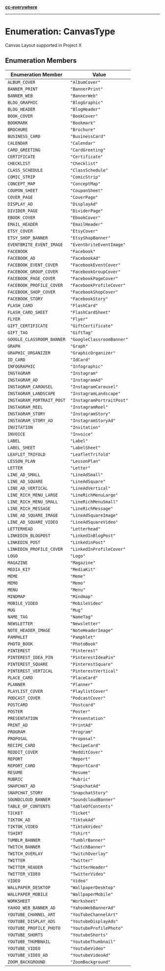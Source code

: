 [**cc-everywhere**](../../../../../index.md)

***

# Enumeration: CanvasType

Canvas Layout supported in Project X

## Enumeration Members

| Enumeration Member | Value |
| ------ | ------ |
| <a id="album_cover"></a> `ALBUM_COVER` | `"AlbumCover"` |
| <a id="banner_print"></a> `BANNER_PRINT` | `"BannerPrint"` |
| <a id="banner_web"></a> `BANNER_WEB` | `"BannerWeb"` |
| <a id="blog_graphic"></a> `BLOG_GRAPHIC` | `"BlogGraphic"` |
| <a id="blog_header"></a> `BLOG_HEADER` | `"BlogHeader"` |
| <a id="book_cover"></a> `BOOK_COVER` | `"BookCover"` |
| <a id="bookmark"></a> `BOOKMARK` | `"Bookmark"` |
| <a id="brochure"></a> `BROCHURE` | `"Brochure"` |
| <a id="business_card"></a> `BUSINESS_CARD` | `"BusinessCard"` |
| <a id="calendar"></a> `CALENDAR` | `"Calendar"` |
| <a id="card_greeting"></a> `CARD_GREETING` | `"CardGreeting"` |
| <a id="certificate"></a> `CERTIFICATE` | `"Certificate"` |
| <a id="checklist"></a> `CHECKLIST` | `"Checklist"` |
| <a id="class_schedule"></a> `CLASS_SCHEDULE` | `"ClassSchedule"` |
| <a id="comic_strip"></a> `COMIC_STRIP` | `"ComicStrip"` |
| <a id="concept_map"></a> `CONCEPT_MAP` | `"ConceptMap"` |
| <a id="coupon_sheet"></a> `COUPON_SHEET` | `"CouponSheet"` |
| <a id="cover_page"></a> `COVER_PAGE` | `"CoverPage"` |
| <a id="display_ad"></a> `DISPLAY_AD` | `"DisplayAd"` |
| <a id="divider_page"></a> `DIVIDER_PAGE` | `"DividerPage"` |
| <a id="ebook_cover"></a> `EBOOK_COVER` | `"EbookCover"` |
| <a id="email_header"></a> `EMAIL_HEADER` | `"EmailHeader"` |
| <a id="etsy_cover"></a> `ETSY_COVER` | `"EtsyCover"` |
| <a id="etsy_shop_banner"></a> `ETSY_SHOP_BANNER` | `"EtsyShopBanner"` |
| <a id="eventbrite_event_image"></a> `EVENTBRITE_EVENT_IMAGE` | `"EventbriteEventImage"` |
| <a id="facebook"></a> `FACEBOOK` | `"Facebook"` |
| <a id="facebook_ad"></a> `FACEBOOK_AD` | `"FacebookAd"` |
| <a id="facebook_event_cover"></a> `FACEBOOK_EVENT_COVER` | `"FacebookEventCover"` |
| <a id="facebook_group_cover"></a> `FACEBOOK_GROUP_COVER` | `"FacebookGroupCover"` |
| <a id="facebook_page_cover"></a> `FACEBOOK_PAGE_COVER` | `"FacebookPageCover"` |
| <a id="facebook_profile_cover"></a> `FACEBOOK_PROFILE_COVER` | `"FacebookProfileCover"` |
| <a id="facebook_shop_cover"></a> `FACEBOOK_SHOP_COVER` | `"FacebookShopCover"` |
| <a id="facebook_story"></a> `FACEBOOK_STORY` | `"FacebookStory"` |
| <a id="flash_card"></a> `FLASH_CARD` | `"FlashCard"` |
| <a id="flash_card_sheet"></a> `FLASH_CARD_SHEET` | `"FlashCardSheet"` |
| <a id="flyer"></a> `FLYER` | `"Flyer"` |
| <a id="gift_certificate"></a> `GIFT_CERTIFICATE` | `"GiftCertificate"` |
| <a id="gift_tag"></a> `GIFT_TAG` | `"GiftTag"` |
| <a id="google_classroom_banner"></a> `GOOGLE_CLASSROOM_BANNER` | `"GoogleClassroomBanner"` |
| <a id="graph"></a> `GRAPH` | `"Graph"` |
| <a id="graphic_organizer"></a> `GRAPHIC_ORGANIZER` | `"GraphicOrganizer"` |
| <a id="id_card"></a> `ID_CARD` | `"IdCard"` |
| <a id="infographic"></a> `INFOGRAPHIC` | `"Infographic"` |
| <a id="instagram"></a> `INSTAGRAM` | `"Instagram"` |
| <a id="instagram_ad"></a> `INSTAGRAM_AD` | `"InstagramAd"` |
| <a id="instagram_carousel"></a> `INSTAGRAM_CAROUSEL` | `"InstagramCarousel"` |
| <a id="instagram_landscape"></a> `INSTAGRAM_LANDSCAPE` | `"InstagramLandscape"` |
| <a id="instagram_portrait_post"></a> `INSTAGRAM_PORTRAIT_POST` | `"InstagramPortraitPost"` |
| <a id="instagram_reel"></a> `INSTAGRAM_REEL` | `"InstagramReel"` |
| <a id="instagram_story"></a> `INSTAGRAM_STORY` | `"InstagramStory"` |
| <a id="instagram_story_ad"></a> `INSTAGRAM_STORY_AD` | `"InstagramStoryAd"` |
| <a id="invitation"></a> `INVITATION` | `"Invitation"` |
| <a id="invoice"></a> `INVOICE` | `"Invoice"` |
| <a id="label"></a> `LABEL` | `"Label"` |
| <a id="label_sheet"></a> `LABEL_SHEET` | `"LabelSheet"` |
| <a id="leaflet_trifold"></a> `LEAFLET_TRIFOLD` | `"LeafletTrifold"` |
| <a id="lesson_plan"></a> `LESSON_PLAN` | `"LessonPlan"` |
| <a id="letter"></a> `LETTER` | `"Letter"` |
| <a id="line_ad_small"></a> `LINE_AD_SMALL` | `"LineAdSmall"` |
| <a id="line_ad_square"></a> `LINE_AD_SQUARE` | `"LineAdSquare"` |
| <a id="line_ad_vertical"></a> `LINE_AD_VERTICAL` | `"LineAdVertical"` |
| <a id="line_rich_menu_large"></a> `LINE_RICH_MENU_LARGE` | `"LineRichMenuLarge"` |
| <a id="line_rich_menu_small"></a> `LINE_RICH_MENU_SMALL` | `"LineRichMenuSmall"` |
| <a id="line_rich_message"></a> `LINE_RICH_MESSAGE` | `"LineRichMessage"` |
| <a id="line_ad_square_image"></a> `LINE_AD_SQUARE_IMAGE` | `"LineAdSquareImage"` |
| <a id="line_ad_square_video"></a> `LINE_AD_SQUARE_VIDEO` | `"LineAdSquareVideo"` |
| <a id="letterhead"></a> `LETTERHEAD` | `"Letterhead"` |
| <a id="linkedin_blogpost"></a> `LINKEDIN_BLOGPOST` | `"LinkedInBlogPost"` |
| <a id="linkedin_post"></a> `LINKEDIN_POST` | `"LinkedinPost"` |
| <a id="linkedin_profile_cover"></a> `LINKEDIN_PROFILE_COVER` | `"LinkedInProfileCover"` |
| <a id="logo"></a> `LOGO` | `"Logo"` |
| <a id="magazine"></a> `MAGAZINE` | `"Magazine"` |
| <a id="media_kit"></a> `MEDIA_KIT` | `"MediaKit"` |
| <a id="meme"></a> `MEME` | `"Meme"` |
| <a id="memo"></a> `MEMO` | `"Memo"` |
| <a id="menu"></a> `MENU` | `"Menu"` |
| <a id="mindmap"></a> `MINDMAP` | `"Mindmap"` |
| <a id="mobile_video"></a> `MOBILE_VIDEO` | `"MobileVideo"` |
| <a id="mug"></a> `MUG` | `"Mug"` |
| <a id="name_tag"></a> `NAME_TAG` | `"NameTag"` |
| <a id="newsletter"></a> `NEWSLETTER` | `"Newsletter"` |
| <a id="note_header_image"></a> `NOTE_HEADER_IMAGE` | `"NoteHeaderImage"` |
| <a id="pamphlet"></a> `PAMPHLET` | `"Pamphlet"` |
| <a id="photo_book"></a> `PHOTO_BOOK` | `"PhotoBook"` |
| <a id="pinterest"></a> `PINTEREST` | `"Pinterest"` |
| <a id="pinterest_idea_pin"></a> `PINTEREST_IDEA_PIN` | `"PinterestIdeaPin"` |
| <a id="pinterest_square"></a> `PINTEREST_SQUARE` | `"PinterestSquare"` |
| <a id="pinterest_vertical"></a> `PINTEREST_VERTICAL` | `"PinterestVertical"` |
| <a id="place_card"></a> `PLACE_CARD` | `"PlaceCard"` |
| <a id="planner"></a> `PLANNER` | `"Planner"` |
| <a id="playlist_cover"></a> `PLAYLIST_COVER` | `"PlaylistCover"` |
| <a id="podcast_cover"></a> `PODCAST_COVER` | `"PodcastCover"` |
| <a id="postcard"></a> `POSTCARD` | `"Postcard"` |
| <a id="poster"></a> `POSTER` | `"Poster"` |
| <a id="presentation"></a> `PRESENTATION` | `"Presentation"` |
| <a id="print_ad"></a> `PRINT_AD` | `"PrintAd"` |
| <a id="program"></a> `PROGRAM` | `"Program"` |
| <a id="proposal"></a> `PROPOSAL` | `"Proposal"` |
| <a id="recipe_card"></a> `RECIPE_CARD` | `"RecipeCard"` |
| <a id="reddit_cover"></a> `REDDIT_COVER` | `"RedditCover"` |
| <a id="report"></a> `REPORT` | `"Report"` |
| <a id="report_card"></a> `REPORT_CARD` | `"ReportCard"` |
| <a id="resume"></a> `RESUME` | `"Resume"` |
| <a id="rubric"></a> `RUBRIC` | `"Rubric"` |
| <a id="snapchat_ad"></a> `SNAPCHAT_AD` | `"SnapchatAd"` |
| <a id="snapchat_story"></a> `SNAPCHAT_STORY` | `"SnapchatStory"` |
| <a id="soundcloud_banner"></a> `SOUNDCLOUD_BANNER` | `"SoundcloudBanner"` |
| <a id="table_of_contents"></a> `TABLE_OF_CONTENTS` | `"TableOfContents"` |
| <a id="ticket"></a> `TICKET` | `"Ticket"` |
| <a id="tiktok_ad"></a> `TIKTOK_AD` | `"TiktokAd"` |
| <a id="tiktok_video"></a> `TIKTOK_VIDEO` | `"TiktokVideo"` |
| <a id="tshirt"></a> `TSHIRT` | `"Tshirt"` |
| <a id="tumblr_banner"></a> `TUMBLR_BANNER` | `"TumblrBanner"` |
| <a id="twitch_banner"></a> `TWITCH_BANNER` | `"TwitchBanner"` |
| <a id="twitch_overlay"></a> `TWITCH_OVERLAY` | `"TwitchOverlay"` |
| <a id="twitter"></a> `TWITTER` | `"Twitter"` |
| <a id="twitter_header"></a> `TWITTER_HEADER` | `"TwitterHeader"` |
| <a id="twitter_video"></a> `TWITTER_VIDEO` | `"TwitterVideo"` |
| <a id="video"></a> `VIDEO` | `"Video"` |
| <a id="wallpaper_desktop"></a> `WALLPAPER_DESKTOP` | `"WallpaperDesktop"` |
| <a id="wallpaper_mobile"></a> `WALLPAPER_MOBILE` | `"WallpaperMobile"` |
| <a id="worksheet"></a> `WORKSHEET` | `"Worksheet"` |
| <a id="yahoo_web_banner_ad"></a> `YAHOO_WEB_BANNER_AD` | `"YahooWebBannerAd"` |
| <a id="youtube_channel_art"></a> `YOUTUBE_CHANNEL_ART` | `"YouTubeChannelArt"` |
| <a id="youtube_display_ads"></a> `YOUTUBE_DISPLAY_ADS` | `"YoutubeDisplayAds"` |
| <a id="youtube_profile_photo"></a> `YOUTUBE_PROFILE_PHOTO` | `"YoutubeProfilePhoto"` |
| <a id="youtube_shorts"></a> `YOUTUBE_SHORTS` | `"YoutubeShorts"` |
| <a id="youtube_thumbnail"></a> `YOUTUBE_THUMBNAIL` | `"YoutubeThumbnail"` |
| <a id="youtube_video"></a> `YOUTUBE_VIDEO` | `"YoutubeVideo"` |
| <a id="youtube_video_ad"></a> `YOUTUBE_VIDEO_AD` | `"YoutubeVideoAd"` |
| <a id="zoom_background"></a> `ZOOM_BACKGROUND` | `"ZoomBackground"` |
